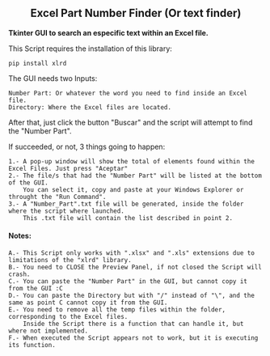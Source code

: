 <h2 align="center">Excel Part Number Finder (Or text finder)</h2>

<b>Tkinter GUI to search an especific text within an Excel file.</b>

This Script requires the installation of this library:

    pip install xlrd
    
The GUI needs two Inputs:

    Number Part: Or whatever the word you need to find inside an Excel file.
    Directory: Where the Excel files are located.
    
After that, just click the button "Buscar" and the script will attempt to find the "Number Part".

If succeeded, or not, 3 things going to happen:

    1.- A pop-up window will show the total of elements found within the Excel Files. Just press "Aceptar"
    2.- The file/s that had the "Number Part" will be listed at the bottom of the GUI.
        You can select it, copy and paste at your Windows Explorer or throught the "Run Command".
    3.- A "Number_Part".txt file will be generated, inside the folder where the script where launched.
        This .txt file will contain the list described in point 2.

<h4>Notes:</h4>

    A.- This Script only works with ".xlsx" and ".xls" extensions due to limitations of the "xlrd" library.
    B.- You need to CLOSE the Preview Panel, if not closed the Script will crash.
    C.- You can paste the "Number Part" in the GUI, but cannot copy it from the GUI :C
    D.- You can paste the Directory but with "/" instead of "\", and the same as point C cannot copy it from the GUI.
    E.- You need to remove all the temp files within the folder, corresponding to the Excel files.
        Inside the Script there is a function that can handle it, but where not implemented.
    F.- When executed the Script appears not to work, but it is executing its function.
    
